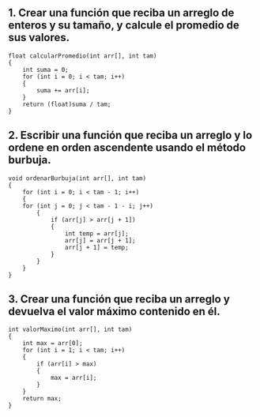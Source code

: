 ## 1. Crear una función que reciba un arreglo de enteros y su tamaño, y calcule el promedio de sus valores.  
```
float calcularPromedio(int arr[], int tam) 
{
    int suma = 0;
    for (int i = 0; i < tam; i++) 
    {
        suma += arr[i];
    }
    return (float)suma / tam;
}

```

## 2. Escribir una función que reciba un arreglo y lo ordene en orden ascendente usando el método burbuja.  
```
void ordenarBurbuja(int arr[], int tam) 
{
    for (int i = 0; i < tam - 1; i++) 
    {
    for (int j = 0; j < tam - 1 - i; j++) 
        {
            if (arr[j] > arr[j + 1]) 
            {
                int temp = arr[j];
                arr[j] = arr[j + 1];
                arr[j + 1] = temp;
            }
        }
    }
}

```

## 3. Crear una función que reciba un arreglo y devuelva el valor máximo contenido en él.  
```
int valorMaximo(int arr[], int tam) 
{
    int max = arr[0];
    for (int i = 1; i < tam; i++) 
    {
        if (arr[i] > max) 
        {
            max = arr[i];
        }
    }
    return max;
}

```
